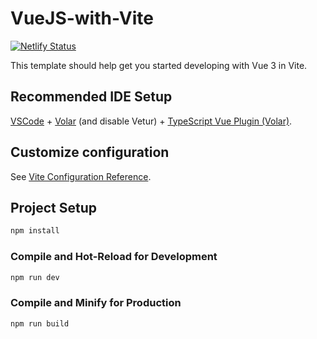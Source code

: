 # VueJS-with-Vite
[![Netlify Status](https://api.netlify.com/api/v1/badges/6abf23fc-0ceb-4536-a1b9-953a74759500/deploy-status)](https://app.netlify.com/sites/beamish-profiterole-a280c4/deploys)

This template should help get you started developing with Vue 3 in Vite.

## Recommended IDE Setup

[VSCode](https://code.visualstudio.com/) + [Volar](https://marketplace.visualstudio.com/items?itemName=Vue.volar) (and disable Vetur) + [TypeScript Vue Plugin (Volar)](https://marketplace.visualstudio.com/items?itemName=Vue.vscode-typescript-vue-plugin).

## Customize configuration

See [Vite Configuration Reference](https://vitejs.dev/config/).

## Project Setup

```sh
npm install
```

### Compile and Hot-Reload for Development

```sh
npm run dev
```

### Compile and Minify for Production

```sh
npm run build
```
